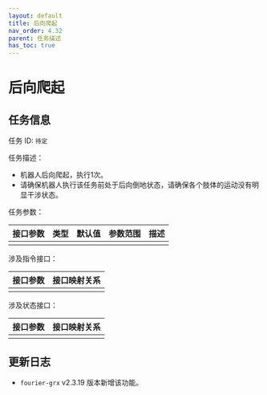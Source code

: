```yaml
---
layout: default
title: 后向爬起
nav_order: 4.32
parent: 任务描述
has_toc: true
---
```


# 后向爬起

## 任务信息

任务 ID: `待定`

任务描述：

- 机器人后向爬起，执行1次。
- 请确保机器人执行该任务前处于后向倒地状态，请确保各个肢体的运动没有明显干涉状态。

任务参数：

| 接口参数 | 类型 | 默认值 | 参数范围 | 描述 |
|------|----|-----|------|----|
|      |    |     |      |    |

涉及指令接口：

| 接口参数 | 接口映射关系 |
|------|--------|
|      |        |

涉及状态接口：

| 接口参数 | 接口映射关系 |
|------|--------|
|      |        |

## 更新日志

- `fourier-grx` v2.3.19 版本新增该功能。